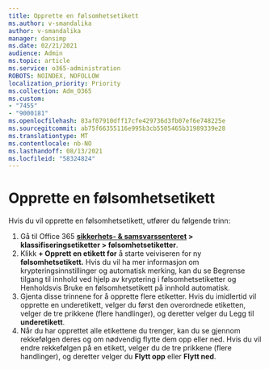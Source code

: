 ```yaml
---
title: Opprette en følsomhetsetikett
ms.author: v-smandalika
author: v-smandalika
manager: dansimp
ms.date: 02/21/2021
audience: Admin
ms.topic: article
ms.service: o365-administration
ROBOTS: NOINDEX, NOFOLLOW
localization_priority: Priority
ms.collection: Adm_O365
ms.custom:
- "7455"
- "9000181"
ms.openlocfilehash: 83af07910dff17cfe429736d3fb07ef6e748225e
ms.sourcegitcommit: ab75f66355116e995b3cb5505465b31989339e28
ms.translationtype: MT
ms.contentlocale: nb-NO
ms.lasthandoff: 08/13/2021
ms.locfileid: "58324824"
---
```

# <a name="create-a-sensitivity-label"></a>Opprette en følsomhetsetikett

Hvis du vil opprette en følsomhetsetikett, utfører du følgende trinn:

1. Gå til Office 365 **[sikkerhets- & samsvarssenteret](https://sip.protection.office.com/) > klassifiseringsetiketter > følsomhetsetiketter**.
2. Klikk **+ Opprett en etikett for** å starte veiviseren for ny **følsomhetsetikett.** Hvis du vil ha mer informasjon [](https://docs.microsoft.com/microsoft-365/compliance/encryption-sensitivity-labels) om krypteringsinnstillinger og automatisk merking, kan du se Begrense tilgang til innhold ved hjelp av kryptering i følsomhetsetiketter og Henholdsvis Bruke en følsomhetsetikett på innhold automatisk. [](https://docs.microsoft.com/microsoft-365/compliance/apply-sensitivity-label-automatically)
3. Gjenta disse trinnene for å opprette flere etiketter. Hvis du imidlertid vil opprette en underetikett, velger du først den overordnede etiketten, velger de tre prikkene (flere handlinger), og deretter velger du Legg til **underetikett**.
4. Når du har opprettet alle etikettene du trenger, kan du se gjennom rekkefølgen deres og om nødvendig flytte dem opp eller ned. Hvis du vil endre rekkefølgen på en etikett, velger du de tre prikkene (flere handlinger), og deretter velger du **Flytt opp** eller **Flytt ned**. 
